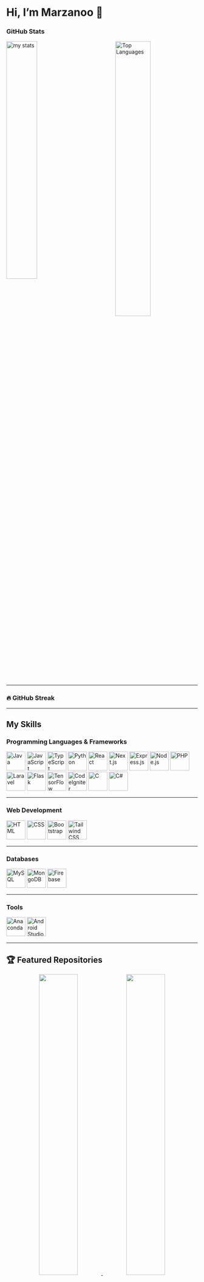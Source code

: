 # Hi, I’m Marzanoo 👋

### GitHub Stats
<img alt="my stats" align="left" width="40%" src="https://github-readme-stats.vercel.app/api?username=marzanoo&show_icons=true&theme=radical"/>
<img alt="Top Languages" align="right" width="43%" src="https://github-readme-stats.vercel.app/api/top-langs/?username=marzanoo&layout=compact&langs_count=10&theme=radical"/>
<br clear="both">

---

### 🔥 GitHub Streak
<p align="center">
<!--   <img src="https://github-readme-streak-stats.herokuapp.com/?user=marzanoo&theme=radical" alt="GitHub Streak"/>
  <img src="https://github-readme-streak-stats.herokuapp.com/?user=marzanoo&theme=radical" alt="GitHub Streak"/>
  <img src="https://streak-stats.demolab.com/?user=marzanoo&theme=radical" alt="GitHub Streak"/>
  <img src="https://streak-stats.demolab.com/?user=marzanoo" alt="GitHub Streak"/> -->
</p>

---

## My Skills

### **Programming Languages & Frameworks**
<div align="left">
  <img src="https://cdn.jsdelivr.net/gh/devicons/devicon/icons/java/java-original.svg" alt="Java" width="50" title="Java">
  <img src="https://cdn.jsdelivr.net/gh/devicons/devicon/icons/javascript/javascript-original.svg" alt="JavaScript" width="50" title="JavaScript">
  <img src="https://cdn.jsdelivr.net/gh/devicons/devicon/icons/typescript/typescript-original.svg" alt="TypeScript" width="50" title="TypeScript">
  <img src="https://cdn.jsdelivr.net/gh/devicons/devicon/icons/python/python-original.svg" alt="Python" width="50" title="Python">
  <img src="https://cdn.jsdelivr.net/gh/devicons/devicon/icons/react/react-original.svg" alt="React" width="50" title="React">
  <img src="https://cdn.jsdelivr.net/gh/devicons/devicon/icons/nextjs/nextjs-original.svg" alt="Next.js" width="50" title="Next.js">
  <img src="https://cdn.jsdelivr.net/gh/devicons/devicon/icons/express/express-original.svg" alt="Express.js" width="50" title="Express.js">
  <img src="https://cdn.jsdelivr.net/gh/devicons/devicon/icons/nodejs/nodejs-original.svg" alt="Node.js" width="50" title="Node.js">
  <img src="https://cdn.jsdelivr.net/gh/devicons/devicon/icons/php/php-original.svg" alt="PHP" width="50" title="PHP">
  <img src="https://laravel.com/img/logomark.min.svg" alt="Laravel" width="50" title="Laravel">
  <img src="https://cdn.jsdelivr.net/gh/devicons/devicon/icons/flask/flask-original.svg" alt="Flask" width="50" title="Flask">
  <img src="https://cdn.jsdelivr.net/gh/devicons/devicon/icons/tensorflow/tensorflow-original.svg" alt="TensorFlow" width="50" title="TensorFlow">
  <img src="https://cdn.jsdelivr.net/gh/devicons/devicon/icons/codeigniter/codeigniter-plain.svg" alt="CodeIgniter" width="50" title="CodeIgniter">
  <img src="https://cdn.jsdelivr.net/gh/devicons/devicon/icons/c/c-original.svg" alt="C" width="50" title="C">
  <img src="https://cdn.jsdelivr.net/gh/devicons/devicon/icons/csharp/csharp-original.svg" alt="C#" width="50" title="C#">
</div>

---

### **Web Development**
<div align="left">
  <img src="https://cdn.jsdelivr.net/gh/devicons/devicon/icons/html5/html5-original.svg" alt="HTML" width="50" title="HTML">
  <img src="https://cdn.jsdelivr.net/gh/devicons/devicon/icons/css3/css3-original.svg" alt="CSS" width="50" title="CSS">
  <img src="https://cdn.jsdelivr.net/gh/devicons/devicon/icons/bootstrap/bootstrap-original.svg" alt="Bootstrap" width="50" title="Bootstrap">
  <img src="https://cdn.jsdelivr.net/npm/simple-icons@v9/icons/tailwindcss.svg" alt="Tailwind CSS" width="50" title="Tailwind CSS">
</div>

---

### **Databases**
<div align="left">
  <img src="https://cdn.jsdelivr.net/gh/devicons/devicon/icons/mysql/mysql-original.svg" alt="MySQL" width="50" title="MySQL">
  <img src="https://cdn.jsdelivr.net/gh/devicons/devicon/icons/mongodb/mongodb-original.svg" alt="MongoDB" width="50" title="MongoDB">
  <img src="https://cdn.jsdelivr.net/gh/devicons/devicon/icons/firebase/firebase-plain.svg" alt="Firebase" width="50" title="Firebase">
</div>

---

### **Tools**
<div align="left">
  <img src="https://cdn.jsdelivr.net/gh/devicons/devicon/icons/anaconda/anaconda-original.svg" alt="Anaconda" width="50" title="Anaconda">
  <img src="https://cdn.jsdelivr.net/gh/devicons/devicon/icons/android/android-original.svg" alt="Android Studio" width="50" title="Android Studio">
</div>

---

## 🏆 Featured Repositories
<div align="center">
  <a href="https://github.com/marzanoo/otoparts2">
    <img src="https://github-readme-stats.vercel.app/api/pin/?username=marzanoo&repo=otoparts2&theme=radical" width="45%"/>
  </a>
  <a href="https://github.com/marzanoo/otoparts-mobile">
    <img src="https://github-readme-stats.vercel.app/api/pin/?username=marzanoo&repo=otoparts-mobile&theme=radical" width="45%"/>
  </a>
</div>
<div align="center">
  <a href="https://github.com/marzanoo/keuanganku">
    <img src="https://github-readme-stats.vercel.app/api/pin/?username=marzanoo&repo=keuanganku&theme=radical" width="45%"/>
  </a>
</div>

---

## Let's Connect! 🌟
<div align="left">
  <a href="https://www.instagram.com/tanzanomikaill" target="_blank">
    <img src="https://cdn.jsdelivr.net/npm/simple-icons@v9/icons/instagram.svg" alt="Instagram" width="40" title="Instagram">
  </a>
  <a href="https://discord.com/nojano_" target="_blank">
    <img src="https://cdn.jsdelivr.net/npm/simple-icons@v9/icons/discord.svg" alt="Discord" width="40" title="Discord">
  </a>
  <a href="https://www.tiktok.com/@maarzano" target="_blank">
    <img src="https://cdn.jsdelivr.net/npm/simple-icons@v9/icons/tiktok.svg" alt="TikTok" width="40" title="TikTok">
  </a>
</div>

- **Instagram:** [@tanzanomikaill](https://www.instagram.com/tanzanomikaill)
- **Discord:** [@nojano_](https://www.discord.com/nojano_)
- **TikTok:** [@maarzano](https://www.tiktok.com/@maarzano)

---

## Let’s Collaborate!
🌟 Jika Anda tertarik untuk berkolaborasi atau ingin tahu lebih banyak tentang proyek saya, jangan ragu untuk menghubungi saya!
